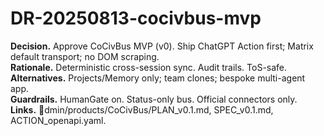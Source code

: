 # DR-20250813-cocivbus-mvp
**Decision.** Approve CoCivBus MVP (v0).  Ship ChatGPT Action first; Matrix default transport; no DOM scraping.  
**Rationale.** Deterministic cross-session sync.  Audit trails.  ToS-safe.  
**Alternatives.** Projects/Memory only; team clones; bespoke multi-agent app.  
**Guardrails.** HumanGate on.  Status-only bus.  Official connectors only.  
**Links.** dmin/products/CoCivBus/PLAN_v0.1.md, SPEC_v0.1.md, ACTION_openapi.yaml.
